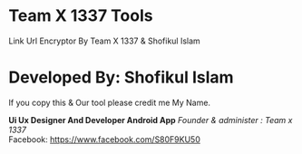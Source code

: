 # Team X 1337 Tools
Link Url Encryptor By Team X 1337 &amp; Shofikul Islam 
<h1>Developed By: Shofikul Islam</h1>
If you copy this & Our tool please  credit me My Name.

<strong>Ui Ux Designer And Developer Android App</strong>
<i>Founder & administer : Team x 1337</i> <br>
Facebook: https://www.facebook.com/S80F9KU50

